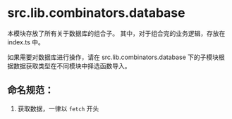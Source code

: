 # src.lib.combinators.database

本模块存放了所有关于数据库的组合子。
其中，对于组合完的业务逻辑，存放在 index.ts 中。

如果需要对数据库进行操作，请在 src.lib.combinators.database 下的子模块根据数据获取类型在不同模块中择选函数导入。

## 命名规范：

1. 获取数据，一律以 `fetch` 开头